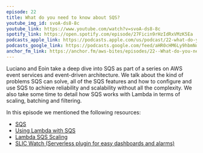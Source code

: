 ```yaml
---
episode: 22
title: What do you need to know about SQS?
youtube_img_id: svoA-ds8-8c
youtube_link: https://www.youtube.com/watch?v=svoA-ds8-8c 
spotify_link: https://open.spotify.com/episode/27Ficin9rHzIdRxVMzK5Ea
podcasts_apple_link: https://podcasts.apple.com/us/podcast/22-what-do-you-need-to-know-about-sqs/id1585489017?i=1000550017624
podcasts_google_link: https://podcasts.google.com/feed/aHR0cHM6Ly9hbmNob3IuZm0vcy82YTMzMTJhMC9wb2RjYXN0L3Jzcw/episode/MGVlNGViNmQtNTdlZC00MDZkLTlkYzctYjNiZWNhZjRiMDQz?sa=X&ved=0CAUQkfYCahcKEwi4n82V7vX3AhUAAAAAHQAAAAAQAQ 
anchor_fm_link: https://anchor.fm/aws-bites/episodes/22--What-do-you-need-to-know-about-SQS-e1dge30
---
```



Luciano and Eoin take a deep dive into SQS as part of a series on AWS event services and event-driven architecture. We talk about the kind of problems SQS can solve, all of the SQS features and how to configure and use SQS to achieve reliability and scalability without all the complexity. We also take some time to detail how SQS works with Lambda in terms of scaling, batching and filtering.
 
In this episode we mentioned the following resources:

  - [SQS](https://aws.amazon.com/sqs/) 
  - [Using Lambda with SQS](https://docs.aws.amazon.com/lambda/latest/dg/with-sqs.html)
  - [Lambda SQS Scaling](https://aws.amazon.com/premiumsupport/knowledge-center/lambda-sqs-scaling/)
  - [SLIC Watch (Serverless plugin for easy dashboards and alarms)](https://github.com/fourTheorem/slic-watch)
